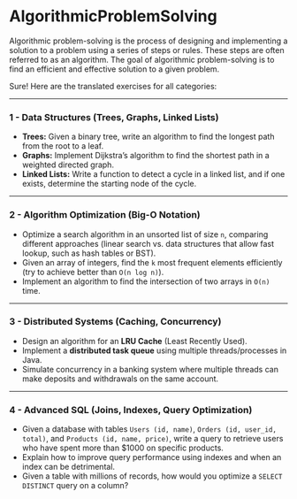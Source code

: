 # AlgorithmicProblemSolving
Algorithmic problem-solving is the process of designing and implementing a solution to a problem using a series of steps or rules. These steps are often referred to as an algorithm. The goal of algorithmic problem-solving is to find an efficient and effective solution to a given problem.

Sure! Here are the translated exercises for all categories:

---

### **1 - Data Structures (Trees, Graphs, Linked Lists)**  
- **Trees:** Given a binary tree, write an algorithm to find the longest path from the root to a leaf.  
- **Graphs:** Implement Dijkstra’s algorithm to find the shortest path in a weighted directed graph.  
- **Linked Lists:** Write a function to detect a cycle in a linked list, and if one exists, determine the starting node of the cycle.  

---

### **2 - Algorithm Optimization (Big-O Notation)**  
- Optimize a search algorithm in an unsorted list of size `n`, comparing different approaches (linear search vs. data structures that allow fast lookup, such as hash tables or BST).  
- Given an array of integers, find the `k` most frequent elements efficiently (try to achieve better than `O(n log n)`).  
- Implement an algorithm to find the intersection of two arrays in `O(n)` time.  

---

### **3 - Distributed Systems (Caching, Concurrency)**  
- Design an algorithm for an **LRU Cache** (Least Recently Used).  
- Implement a **distributed task queue** using multiple threads/processes in Java.  
- Simulate concurrency in a banking system where multiple threads can make deposits and withdrawals on the same account.  

---

### **4 - Advanced SQL (Joins, Indexes, Query Optimization)**  
- Given a database with tables `Users (id, name)`, `Orders (id, user_id, total)`, and `Products (id, name, price)`, write a query to retrieve users who have spent more than $1000 on specific products.  
- Explain how to improve query performance using indexes and when an index can be detrimental.  
- Given a table with millions of records, how would you optimize a `SELECT DISTINCT` query on a column?  

